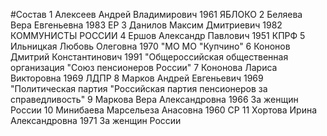 #Состав
1 Алексеев Андрей Владимирович 1961 ЯБЛОКО
2 Беляева Вера Евгеньевна 1983 ЕР
3 Данилов Максим Дмитриевич 1982 КОММУНИСТЫ РОССИИ
4 Ершов Александр Павлович 1951 КПРФ
5 Ильницкая Любовь Олеговна 1970 \"МО МО \"Купчино\"
6 Кононов Дмитрий Константинович 1991 \"Общероссийская общественная организация \"Союз пенсионеров России\"
7 Кононова Лариса Викторовна 1969 ЛДПР
8 Марков Андрей Евгеньевич 1969 \"Политическая партия \"Российская партия пенсионеров за справедливость\"
9 Маркова Вера Александровна 1966 За женщин России
10 Минибаева Марсельеза Анасовна 1960 СР
11 Хортова Ирина Александровна 1971 За женщин России
